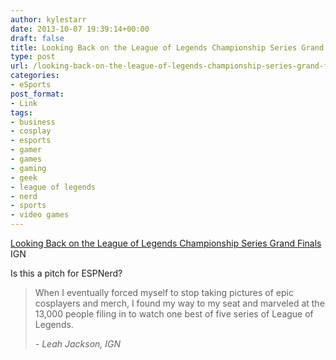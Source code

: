 ```yaml
---
author: kylestarr
date: 2013-10-07 19:39:14+00:00
draft: false
title: Looking Back on the League of Legends Championship Series Grand Finals
type: post
url: /looking-back-on-the-league-of-legends-championship-series-grand-finals/
categories:
- eSports
post_format:
- Link
tags:
- business
- cosplay
- esports
- gamer
- games
- gaming
- geek
- league of legends
- nerd
- sports
- video games
---
```


[Looking Back on the League of Legends Championship Series Grand Finals
](http://www.ign.com/articles/2013/10/07/looking-back-on-the-league-of-legends-championship-series-grand-finals)IGN

Is this a pitch for ESPNerd?


<blockquote>When I eventually forced myself to stop taking pictures of epic cosplayers and merch, I found my way to my seat and marveled at the 13,000 people filing in to watch one best of five series of League of Legends.

_- Leah Jackson, IGN_</blockquote>
